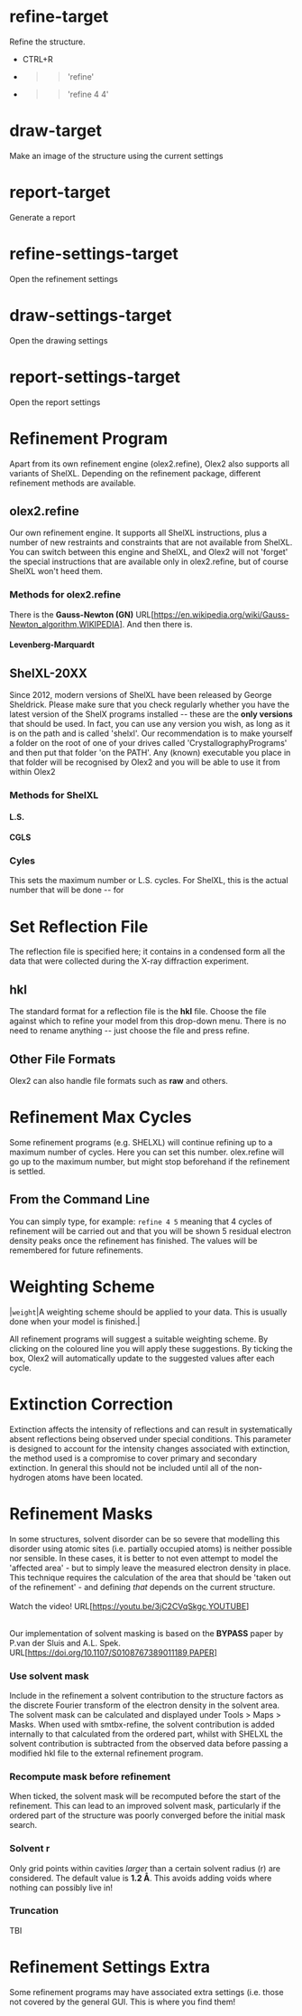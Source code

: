 # refine-target
Refine the structure.
- CTRL+R
- >>'refine'
- >>'refine 4 4'


# draw-target
Make an image of the structure using the current settings


# report-target
Generate a report


# refine-settings-target
Open the refinement settings


# draw-settings-target
Open the drawing settings


# report-settings-target
Open the report settings


# Refinement Program
Apart from its own refinement engine (olex2.refine), Olex2 also supports all variants of ShelXL. Depending on the refinement package, different refinement methods are available.

## olex2.refine
Our own refinement engine. It supports all ShelXL instructions, plus a number of new restraints and constraints that are not available from ShelXL. You can switch between this engine and ShelXL, and Olex2 will not 'forget' the special instructions that are available only in olex2.refine, but of course ShelXL won't heed them.

### Methods for olex2.refine

There is the **Gauss-Newton (GN)** URL[https://en.wikipedia.org/wiki/Gauss-Newton_algorithm,WIKIPEDIA]. And then there is.

#### Levenberg-Marquardt

## ShelXL-20XX
Since 2012, modern versions of ShelXL have been released by George Sheldrick. Please make sure that you check regularly whether you have the latest version of the ShelX programs installed -- these are the **only versions** that should be used. In fact, you can use any version you wish, as long as it is on the path and is called 'shelxl'. Our recommendation is to make yourself a folder on the root of one of your drives called 'CrystallographyPrograms' and then put that folder 'on the PATH'. Any (known) executable you place in that folder will be recognised by Olex2 and you will be able to use it from within Olex2

### Methods for ShelXL

#### L.S.

#### CGLS

### Cyles
This sets the maximum number or L.S. cycles. For ShelXL, this is the actual number that will be done -- for 


# Set Reflection File
The reflection file is specified here; it contains in a condensed form all the data that were collected during the X-ray diffraction experiment.

## hkl
The standard format for a reflection file is the **hkl** file. Choose the file against which to refine your model from this drop-down menu. There is no need to rename anything -- just choose the file and press refine.

## Other File Formats
Olex2 can also handle file formats such as **raw** and others.


# Refinement Max Cycles
Some refinement programs (e.g. SHELXL) will continue refining up to a maximum number of cycles. Here you can set this number. olex.refine will go up to the maximum number, but might stop beforehand if the refinement is settled.

## From the Command Line
You can simply type, for example:
`refine 4 5`
meaning that 4 cycles of refinement will be carried out and that you will be shown 5 residual electron density peaks once the refinement has finished. The values will be remembered for future refinements.


# Weighting Scheme
|`weight`|A weighting scheme should be applied to your data. This is usually done when your model is finished.|

All refinement programs will suggest a suitable weighting scheme. By clicking on the coloured line you will apply these suggestions. By ticking the box, Olex2 will automatically update to the suggested values after each cycle.


# Extinction Correction
Extinction affects the intensity of reflections and can result in systematically absent reflections being observed under special conditions. This parameter is designed to account for the intensity changes associated with extinction, the method used is a compromise to cover primary and secondary extinction. In general this should not be included until all of the non-hydrogen atoms have been located.


# Refinement Masks
In some structures, solvent disorder can be so severe that modelling this disorder using atomic sites (i.e. partially occupied atoms) is neither possible nor sensible. In these cases, it is better to not even attempt to model the 'affected area' - but to simply leave the measured electron density in place. This technique requires the calculation of the area that should be 'taken out of the refinement' - and defining *that* depends on the current structure.
<br>
<br>
Watch the video! URL[https://youtu.be/3jC2CVqSkgc,YOUTUBE]
<br>
<br>

Our implementation of solvent masking is based on the **BYPASS** paper by P.van der Sluis and A.L. Spek.
URL[https://doi.org/10.1107/S0108767389011189,PAPER]

### Use solvent mask
Include in the refinement a solvent contribution to the structure factors as the discrete Fourier transform of the electron density in the solvent area. The solvent mask can be calculated and displayed under Tools > Maps > Masks. When used with smtbx-refine, the solvent contribution is added internally to that calculated from the ordered part, whilst with SHELXL the solvent contribution is subtracted from the observed data before passing a modified hkl file to the external refinement program.

### Recompute mask before refinement
When ticked, the solvent mask will be recomputed before the start of the refinement. This can lead to an improved solvent mask, particularly if the ordered part of the structure was poorly converged before the initial mask search.

### Solvent r
Only grid points within cavities _larger_ than a certain solvent radius (r) are considered. The default value is **1.2 &Aring;**. This avoids adding voids where nothing can possibly live in!

### Truncation
TBI


# Refinement Settings Extra
Some refinement programs may have associated extra settings (i.e. those not covered by the general GUI. This is where you find them!
